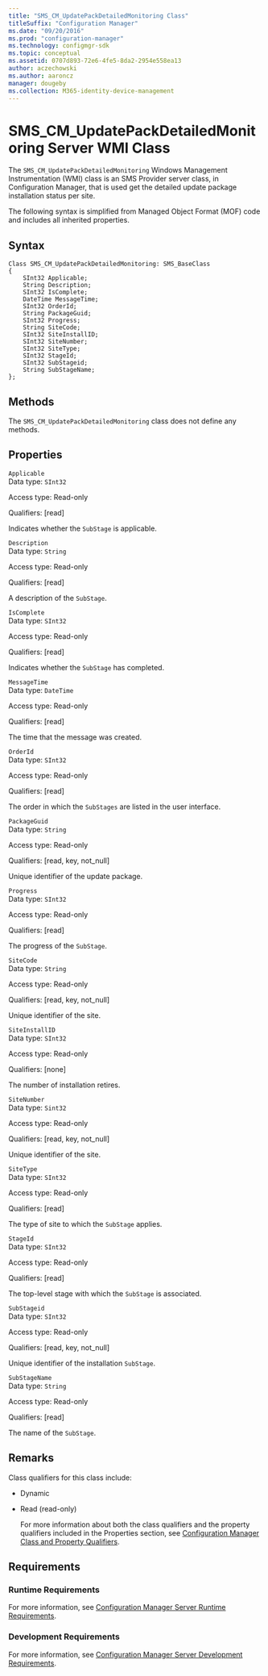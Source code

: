 ```yaml
---
title: "SMS_CM_UpdatePackDetailedMonitoring Class"
titleSuffix: "Configuration Manager"
ms.date: "09/20/2016"
ms.prod: "configuration-manager"
ms.technology: configmgr-sdk
ms.topic: conceptual
ms.assetid: 0707d893-72e6-4fe5-8da2-2954e558ea13
author: aczechowski
ms.author: aaroncz
manager: dougeby
ms.collection: M365-identity-device-management
---
```

# SMS_CM_UpdatePackDetailedMonitoring Server WMI Class
The `SMS_CM_UpdatePackDetailedMonitoring` Windows Management Instrumentation (WMI) class is an SMS Provider server class, in Configuration Manager, that is used get the detailed update package installation status per site.  

 The following syntax is simplified from Managed Object Format (MOF) code and includes all inherited properties.  

## Syntax  

```  
Class SMS_CM_UpdatePackDetailedMonitoring: SMS_BaseClass  
{  
    SInt32 Applicable;  
    String Description;  
    SInt32 IsComplete;  
    DateTime MessageTime;  
    SInt32 OrderId;  
    String PackageGuid;  
    SInt32 Progress;  
    String SiteCode;  
    SInt32 SiteInstallID;  
    SInt32 SiteNumber;  
    SInt32 SiteType;  
    SInt32 StageId;  
    SInt32 SubStageid;  
    String SubStageName;  
};  

```  

## Methods  
 The `SMS_CM_UpdatePackDetailedMonitoring` class does not define any methods.  

## Properties  
 `Applicable`  
 Data type: `SInt32`  

 Access type: Read-only  

 Qualifiers: [read]  

 Indicates whether the `SubStage` is applicable.  

 `Description`  
 Data type: `String`  

 Access type: Read-only  

 Qualifiers: [read]  

 A description of the `SubStage`.  

 `IsComplete`  
 Data type: `SInt32`  

 Access type: Read-only  

 Qualifiers: [read]  

 Indicates whether the  `SubStage` has completed.  

 `MessageTime`  
 Data type: `DateTime`  

 Access type: Read-only  

 Qualifiers: [read]  

 The time that the message was created.  

 `OrderId`  
 Data type: `SInt32`  

 Access type: Read-only  

 Qualifiers: [read]  

 The order in which the `SubStages` are listed in the user interface.  

 `PackageGuid`  
 Data type: `String`  

 Access type: Read-only  

 Qualifiers: [read, key, not_null]  

 Unique identifier of the update package.  

 `Progress`  
 Data type: `SInt32`  

 Access type: Read-only  

 Qualifiers: [read]  

 The progress of the `SubStage`.  

 `SiteCode`  
 Data type: `String`  

 Access type: Read-only  

 Qualifiers: [read, key, not_null]  

 Unique identifier of the site.  

 `SiteInstallID`  
 Data type: `SInt32`  

 Access type: Read-only  

 Qualifiers: [none]  

 The number of installation retires.  

 `SiteNumber`  
 Data type: `Sint32`  

 Access type: Read-only  

 Qualifiers: [read, key, not_null]  

 Unique identifier of the site.  

 `SiteType`  
 Data type: `SInt32`  

 Access type: Read-only  

 Qualifiers: [read]  

 The type of site to which the `SubStage` applies.  

 `StageId`  
 Data type: `SInt32`  

 Access type: Read-only  

 Qualifiers: [read]  

 The top-level stage with which the `SubStage` is associated.  

 `SubStageid`  
 Data type: `SInt32`  

 Access type: Read-only  

 Qualifiers: [read, key, not_null]  

 Unique identifier of the installation `SubStage`.  

 `SubStageName`  
 Data type: `String`  

 Access type: Read-only  

 Qualifiers: [read]  

 The name of the `SubStage`.  

## Remarks  
 Class qualifiers for this class include:  

- Dynamic  

- Read (read-only)  

  For more information about both the class qualifiers and the property qualifiers included in the Properties section, see [Configuration Manager Class and Property Qualifiers](../../../develop/reference/misc/class-and-property-qualifiers.md).  

## Requirements  

### Runtime Requirements  
 For more information, see [Configuration Manager Server Runtime Requirements](../../../develop/core/reqs/server-runtime-requirements.md).  

### Development Requirements  
 For more information, see [Configuration Manager Server Development Requirements](../../../develop/core/reqs/server-development-requirements.md).  
